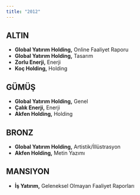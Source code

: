 ```yaml
---
title: "2012"
---
```


## ALTIN

- **Global Yatırım Holding,** Online Faaliyet Raporu
- **Global Yatırım Holding,** Tasarım
- **Zorlu Enerji,** Enerji
- **Koç Holding,** Holding

## GÜMÜŞ

- **Global Yatırım Holding,** Genel
- **Çalık Enerji,** Enerji
- **Akfen Holding,** Holding

## BRONZ

- **Global Yatırım Holding,** Artistik/İllüstrasyon
- **Akfen Holding,** Metin Yazımı

## MANSIYON

- **İş Yatırım,** Geleneksel Olmayan Faaliyet Raporları
